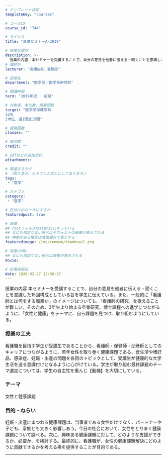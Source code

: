 ```yaml
---
# テンプレート指定
templateKey: "courses"

# コースID
course_id: "744"

# タイトル
title: "基礎セミナーA-2019"

# 簡単な説明
description: >-
  授業の内容：本セミナーを受講することで、自分の意見を他者に伝える・聞くことを意識した15回構成としている旨を学生に伝えている。また、一般的に「看護師とは何をする職業か」のイメージはついても、「看護師の研究」を捉えることが難しい。そのため、3年生より始まる卒業研究、博士課程への進学につながるように、「女性と健康」をテーマに、自ら課題を見つけ、取り組むようにしている。 ...
# 講師名
lecturer: "高橋由紀 准教授"

# 部局名
department: "医学部／医学系研究科"

# 開講時限
term: "2019年度	前期"

# 対象者、単位数、授業回数
target: "医学部保健学科
12名
2単位、週1回全15回"

# 授業回数
classes: ""

# 単位数
credit: ""

# pdfなどの追加資料
attachments:

# 関連するタグ
# （取り急ぎ、カテゴリと同じにしてあります。）
tags:
 - "医学"

# カテゴリ
category:
 - "医学"

# 色付けのロールにするか
featuredpost: true

# 画像
## rootフォルダはstaticになっている
## なにも指定がない場合はデフォルトの画像が表示される
## 映像がある場合は映像優先で表示する
featuredimage: /img/common/thumbnail.png

# 映像のURL
## なにも指定がない場合は画像が表示される
movie: 

# 記事投稿日
date: 2020-02-27 12:50:37
---
```


授業の内容
本セミナーを受講することで、自分の意見を他者に伝える・聞くことを意識した15回構成としている旨を学生に伝えている。また、一般的に「看護師とは何をする職業か」のイメージはついても、「看護師の研究」を捉えることが難しい。そのため、3年生より始まる卒業研究、博士課程への進学につながるように、「女性と健康」をテーマに、自ら課題を見つけ、取り組むようにしている。


### 授業の工夫
看護職を目指す学生が受講生であることから、看護師・保健師・助産師としてのキャリアにつながるように、若年女性を取り巻く健康課題である、食生活や嗜好品、感染症、妊娠・出産の問題を各回のトピックとして、受講生が健康的な大学生活を送る意識付けとなるように心がけている。学生が取り組む最終課題のテーマ選定については、学生の自主性を重んじ【動機】を大切にしている。








### テーマ
女性と健康課題

### 目的・ねらい
妊娠・出産にまつわる健康課題は、当事者である女性だけでなく、パートナーや子ども、家族とも大きく影響しあう。今日の社会において、女性をとりまく健康課題について調べる。次に、興味ある健康課題に対して、どのような支援ができるか、必要か、を検討する。最終的に、看護職が、女性の健康課題解決にどのように貢献できるかを考える場を提供することが目的である。















-----